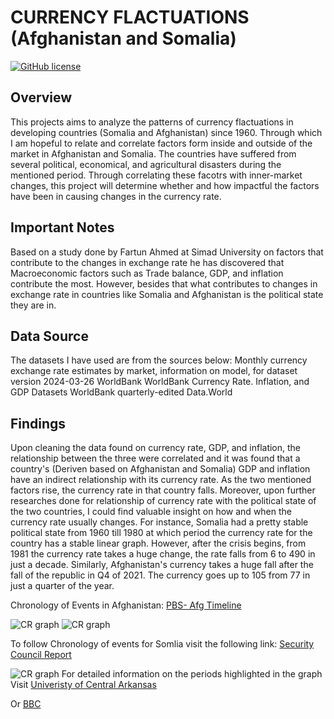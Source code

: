 <h1>CURRENCY FLACTUATIONS (Afghanistan and Somalia)</h1>
<a href="https://github.com/djeada/Data-Structures/blob/master/LICENSE"><img alt="GitHub license" src="https://img.shields.io/github/license/djeada/Data-Structures"></a>


## Overview

This projects aims to analyze the patterns of currency flactuations in developing countries (Somalia and Afghanistan) since 1960. Through which I am hopeful to relate and correlate factors form inside and outside of the market in Afghanistan and Somalia. The countries have suffered from several political, economical, and agricultural disasters during the mentioned period. Through correlating these facotrs with inner-market changes, this project will determine whether and how impactful the factors have been in causing changes in the currency rate.


## Important Notes
Based on a study done by Fartun Ahmed at Simad University on factors that contribute to the changes in exchange rate he has discovered that Macroeconomic factors such as Trade balance, GDP, and inflation contribute the most.
However, besides that what contributes to changes in exchange rate in countries like Somalia and Afghanistan is the political state they are in.

## Data Source 
The datasets I have used are from the sources below:
Monthly currency exchange rate estimates by market, information on model, for dataset version 2024-03-26 WorldBank WorldBank
Currency Rate. Inflation, and GDP Datasets WorldBank
quarterly-edited Data.World

## Findings
Upon cleaning the data found on currency rate, GDP, and inflation, the relationship between the three were correlated and it was found that a country's (Deriven based on Afghanistan and Somalia) GDP and inflation have an indirect relationship with its currency rate. As the two mentioned factors rise, the currency rate in that country falls.
Moreover, upon further researches done for relationship of currency rate with the political state of the two countries, I could find valuable insight on how and when the currency rate usually changes. For instance, Somalia had a pretty stable political state from 1960 till 1980 at which period the currency rate for the country has a stable linear graph. However, after the crisis begins, from 1981 the currency rate takes a huge change, the rate falls from 6 to 490 in just a decade.
Similarly, Afghanistan's currency takes a huge fall after the fall of the republic in Q4 of 2021. The currency goes up to 105 from 77 in just a quarter of the year. 

<div style="align='center';">

Chronology of Events in Afghanistan: <a href="https://www.pbs.org/newshour/politics/asia-jan-june11-timeline-afghanistan">PBS- Afg Timeline</a>


![CR graph](https://github.com/Cena980/Currency_Rate/blob/main/Analysis/Afghani%20Exchange%20rate%20in%20the%202000s.png)
![CR graph](https://github.com/Cena980/Currency_Rate/blob/main/Analysis/Afghanistan%20Exchange%20Rate.PNG)


To follow Chronology of events for Somlia visit the following link:
<a href="https://www.securitycouncilreport.org/chronology/somalia.php">Security Council Report</a>


![CR graph](https://github.com/Cena980/Currency_Rate/blob/main/Analysis/Somalia%20CR.PNG)
For detailed information on the periods highlighted in the graph Visit <a href="https://uca.edu/politicalscience/home/research-projects/dadm-project/sub-saharan-africa-region/somalia-1960-present/">Univeristy of Central Arkansas</a> 

Or
<a href="https://www.bbc.com/news/world-africa-14094632">BBC</a>
</div>
